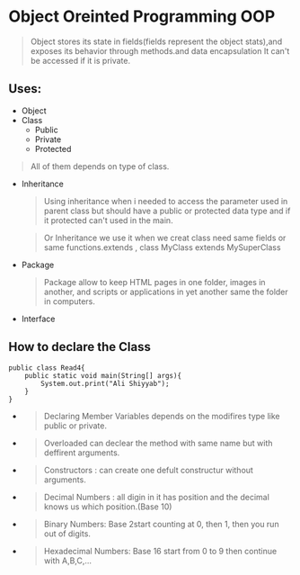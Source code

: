 # Object Oreinted Programming OOP


>Object stores its state in fields(fields represent the object stats),and exposes its behavior through methods.and data encapsulation It can't be accessed if it is private.

## Uses:

* Object 
* Class
    * Public
    * Private
    * Protected
>All of them depends on type of class.
* Inheritance
    >Using inheritance when i needed to access the parameter used in parent class but should have a public or protected data type and if it protected can't used in the main.
    
    >Or Inheritance we use it when we creat class need same fields or same functions.extends , class MyClass extends MySuperClass

* Package
    >Package allow to keep HTML pages in one folder, images in another, and scripts or applications in yet another same the folder in computers.
* Interface

## How to declare the Class

    public class Read4{
        public static void main(String[] args){
            System.out.print("Ali Shiyyab");
        }
    }




* >Declaring Member Variables depends on the modifires type like public or private.

* >Overloaded can declear the method with same name but with deffirent arguments.

* >Constructors : can create one defult constructur without arguments.

* >Decimal Numbers : all digin in it has position and the decimal knows us which position.(Base 10)

* >Binary Numbers: Base 2start counting at 0, then 1, then you run out of digits.

* >Hexadecimal Numbers: Base 16 start from 0 to 9 then continue with A,B,C,...

